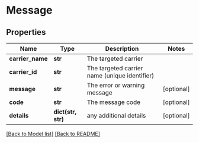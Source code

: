 # Message

## Properties
Name | Type | Description | Notes
------------ | ------------- | ------------- | -------------
**carrier_name** | **str** | The targeted carrier | 
**carrier_id** | **str** | The targeted carrier name (unique identifier) | 
**message** | **str** | The error or warning message | [optional] 
**code** | **str** | The message code | [optional] 
**details** | **dict(str, str)** | any additional details | [optional] 

[[Back to Model list]](../README.md#documentation-for-models) [[Back to README]](../README.md)


